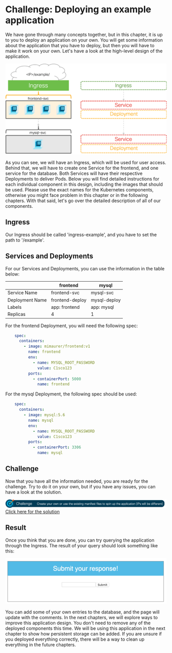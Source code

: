 # Challenge: Deploying an example application
We have gone through many concepts together, but in this chapter, it is up to you to deploy an application on your own. You will get some information about the application that you have to deploy, but then you will have to make it work on your own. Let's have a look at the high-level design of the application.

![Application Design](img/app_design.png?raw=true "Application Design")

As you can see, we will have an Ingress, which will be used for user access. Behind that, we will have to create one Service for the frontend, and one service for the database. Both Services will have their respective Deployments to deliver Pods. Below you will find detailed instructions for each individual component in this design, including the images that should be used. Please use the exact names for the Kubernetes components, otherwise you might face problem in this chapter or in the following chapters. With that said, let's go over the detailed description of all of our components.

## Ingress
Our Ingress should be called 'ingress-example', and you have to set the path to '/example'.

## Services and Deployments
For our Services and Deployments, you can use the information in the table below:

|  | frontend | mysql |
|-----------------|-----------------|--------------|
| Service Name | frontend-svc | mysql-svc |
| Deployment Name | frontend-deploy | mysql-deploy |
| Labels | app: frontend | app: mysql |
| Replicas | 4 | 1 |

For the frontend Deployment, you will need the following spec:

```yaml
    spec:
      containers:
        - image: mimaurer/frontend:v1
          name: frontend
          env:
            - name: MYSQL_ROOT_PASSWORD
              value: C1sco123
          ports:
            - containerPort: 5000
              name: frontend
```

For the mysql Deployment, the following spec should be used:

```yaml
    spec:
      containers:
        - image: mysql:5.6
          name: mysql
          env:
            - name: MYSQL_ROOT_PASSWORD
              value: C1sco123
          ports:
            - containerPort: 3306
              name: mysql
```

## Challenge

Now that you have all the information needed, you are ready for the challenge. Try to do it on your own, but if you have any issues, you can have a look at the solution.

![Challenge](img/challenge.png?raw=true "Challenge")
[Click here for the solution](./solutions/ "Click here for the solution")

## Result

Once you think that you are done, you can try querying the application through the Ingress. The result of your query should look something like this:

![Challenge Result](img/result.png?raw=true "Challenge Result")

You can add some of your own entries to the database, and the page will update with the comments. In the next chapters, we will explore ways to improve this application design. You don't need to remove any of the deployed components this time. We will be using this application in the next chapter to show how persistent storage can be added. If you are unsure if you deployed everything correctly, there will be a way to clean up everything in the future chapters.
